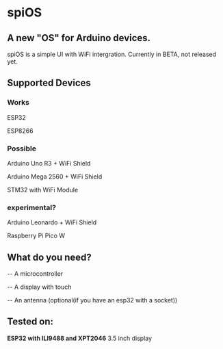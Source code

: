 # spiOS
## A new "OS" for Arduino devices.
spiOS is a simple UI with WiFi intergration.
Currently in BETA, not released yet.
## Supported Devices 
### Works
ESP32 

ESP8266
### Possible
Arduino Uno R3 + WiFi Shield 

Arduino Mega 2560 + WiFi Shield

STM32 with WiFi Module
### experimental?
Arduino Leonardo + WiFi Shield

Raspberry Pi Pico W
## What do you need?
-- A microcontroller

-- A display with touch

-- An antenna (optional(if you have an esp32 with a socket))
## Tested on:
**ESP32 with ILI9488 and XPT2046**
3.5 inch display
